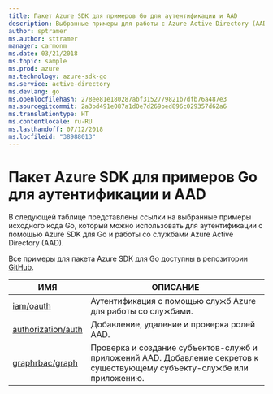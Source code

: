 ```yaml
---
title: Пакет Azure SDK для примеров Go для аутентификации и AAD
description: Выбранные примеры для работы с Azure Active Directory (AAD) и аутентификацией с помощью пакета Azure SDK для Go.
author: sptramer
ms.author: sttramer
manager: carmonm
ms.date: 03/21/2018
ms.topic: sample
ms.prod: azure
ms.technology: azure-sdk-go
ms.service: active-directory
ms.devlang: go
ms.openlocfilehash: 278ee81e180287abf3152779821b7dfb76a487e3
ms.sourcegitcommit: 2a3bd491e087a1d0e7d269bed896c029357d62a6
ms.translationtype: HT
ms.contentlocale: ru-RU
ms.lasthandoff: 07/12/2018
ms.locfileid: "38988013"
---
```

# <a name="azure-sdk-for-go-samples-for-authentication-and-aad"></a>Пакет Azure SDK для примеров Go для аутентификации и AAD

В следующей таблице представлены ссылки на выбранные примеры исходного кода Go, который можно использовать для аутентификации с помощью Azure SDK для Go и работы со службами Azure Active Directory (AAD).

Все примеры для пакета Azure SDK для Go доступны в репозитории [GitHub](https://github.com/Azure-Samples/azure-sdk-for-go-samples).

| ИМЯ | ОПИСАНИЕ |
|------|-------------|
| [iam/oauth](https://github.com/Azure-Samples/azure-sdk-for-go-samples/blob/master/iam/oauth.go) | Аутентификация с помощью служб Azure для работы со службами. |
| [authorization/auth](https://github.com/Azure-Samples/azure-sdk-for-go-samples/blob/master/authorization/auth.go) | Добавление, удаление и проверка ролей AAD. |
| [graphrbac/graph](https://github.com/Azure-Samples/azure-sdk-for-go-samples/blob/master/graphrbac/graph.go) | Проверка и создание субъектов-служб и приложений AAD. Добавление секретов к существующему субъекту-службе или приложению. |
